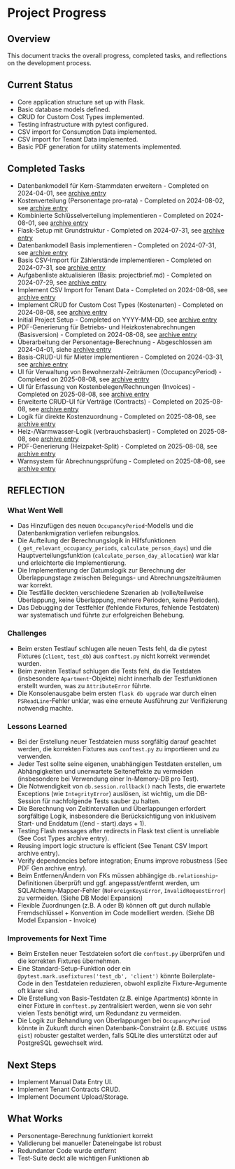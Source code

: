# Project Progress

## Overview
This document tracks the overall progress, completed tasks, and reflections on the development process.

## Current Status
- Core application structure set up with Flask.
- Basic database models defined.
- CRUD for Custom Cost Types implemented.
- Testing infrastructure with pytest configured.
- CSV import for Consumption Data implemented.
- CSV import for Tenant Data implemented.
- Basic PDF generation for utility statements implemented.

## Completed Tasks
- Datenbankmodell für Kern-Stammdaten erweitern - Completed on 2024-04-01, see [archive entry](mdc:../docs/archive/completed_tasks.md#task-datenbankmodell-fuer-kern-stammdaten-erweitern-v10)
- Kostenverteilung (Personentage pro-rata) - Completed on 2024-08-02, see [archive entry](mdc:../docs/archive/completed_tasks.md#task-kostenverteilung-personentage-pro-rata-v10)
- Kombinierte Schlüsselverteilung implementieren - Completed on 2024-08-01, see [archive entry](mdc:../docs/archive/completed_tasks.md#task-kombinierte-schlusselverteilung-implementieren-v10)
- Flask-Setup mit Grundstruktur - Completed on 2024-07-31, see [archive entry](mdc:../docs/archive/completed_tasks.md#task-flask-setup-mit-grundstruktur-v10)
- Datenbankmodell Basis implementieren - Completed on 2024-07-31, see [archive entry](mdc:../docs/archive/completed_tasks.md#task-datenbankmodell-basis-implementieren-v10)
- Basis CSV-Import für Zählerstände implementieren - Completed on 2024-07-31, see [archive entry](mdc:../docs/archive/completed_tasks.md#task-basis-csv-import-fuer-zaehlerstaende-implementieren-v10)
- Aufgabenliste aktualisieren (Basis: projectbrief.md) - Completed on 2024-07-29, see [archive entry](mdc:../docs/archive/completed_tasks.md#task-aufgabenliste-aktualisieren-basis-projectbriefmd-v10)
- Implement CSV Import for Tenant Data - Completed on 2024-08-08, see [archive entry](mdc:../docs/archive/completed_tasks.md#task-implement-csv-import-for-tenant-data-v10)
- Implement CRUD for Custom Cost Types (Kostenarten) - Completed on 2024-08-08, see [archive entry](mdc:../docs/archive/completed_tasks.md#task-implement-crud-for-custom-cost-types-kostenarten-v10)
- Initial Project Setup - Completed on YYYY-MM-DD, see [archive entry](mdc:../docs/archive/completed_tasks.md#task-initial-project-setup-v10)
- PDF-Generierung für Betriebs- und Heizkostenabrechnungen (Basisversion) - Completed on 2024-08-08, see [archive entry](mdc:../docs/archive/completed_tasks.md#task-pdf-generierung-fuer-betriebs-und-heizkostenabrechnungen-basisversion-v10)
- Überarbeitung der Personentage-Berechnung - Abgeschlossen am 2024-04-01, siehe [archive entry](mdc:../docs/archive/completed_tasks.md#task-uberarbeitung-der-personentage-berechnung-v10)
- Basis-CRUD-UI für Mieter implementieren - Completed on 2024-03-31, see [archive entry](mdc:../docs/archive/completed_tasks.md#task-basis-crud-ui-fuer-mieter-implementieren-v10)
 - UI für Verwaltung von Bewohnerzahl-Zeiträumen (OccupancyPeriod) - Completed on 2025-08-08, see [archive entry](mdc:../docs/archive/completed_tasks.md#task-ui-fuer-verwaltung-von-bewohnerzahl-zeitraeumen-occupancyperiod-v10)
- UI für Erfassung von Kostenbelegen/Rechnungen (Invoices) - Completed on 2025-08-08, see [archive entry](mdc:../docs/archive/completed_tasks.md#task-ui-fuer-erfassung-von-kostenbelegenrechnungen-invoices-v10)
 - Erweiterte CRUD-UI für Verträge (Contracts) - Completed on 2025-08-08, see [archive entry](mdc:../docs/archive/completed_tasks.md#task-erweiterte-crud-ui-fuer-vertraege-contracts-v10)
 - Logik für direkte Kostenzuordnung - Completed on 2025-08-08, see [archive entry](mdc:../docs/archive/completed_tasks.md#task-logik-fuer-direkte-kostenzuordnung-v10)
 - Heiz-/Warmwasser-Logik (verbrauchsbasiert) - Completed on 2025-08-08, see [archive entry](mdc:../docs/archive/completed_tasks.md#task-heiz-warmwasser-logik-verbrauchsbasiert-v10)
  - PDF-Generierung (Heizpaket-Split) - Completed on 2025-08-08, see [archive entry](mdc:../docs/archive/completed_tasks.md#task-pdf-generierung-heizpaket-split-v10)
  - Warnsystem für Abrechnungsprüfung - Completed on 2025-08-08, see [archive entry](mdc:../docs/archive/completed_tasks.md#task-warnsystem-fuer-abrechnungspruefung-v10)

## REFLECTION

### What Went Well
- Das Hinzufügen des neuen `OccupancyPeriod`-Modells und die Datenbankmigration verliefen reibungslos.
- Die Aufteilung der Berechnungslogik in Hilfsfunktionen (`_get_relevant_occupancy_periods`, `calculate_person_days`) und die Hauptverteilungsfunktion (`calculate_person_day_allocation`) war klar und erleichterte die Implementierung.
- Die Implementierung der Datumslogik zur Berechnung der Überlappungstage zwischen Belegungs- und Abrechnungszeiträumen war korrekt.
- Die Testfälle deckten verschiedene Szenarien ab (volle/teilweise Überlappung, keine Überlappung, mehrere Perioden, keine Perioden).
- Das Debugging der Testfehler (fehlende Fixtures, fehlende Testdaten) war systematisch und führte zur erfolgreichen Behebung.

### Challenges
- Beim ersten Testlauf schlugen alle neuen Tests fehl, da die pytest Fixtures (`client`, `test_db`) aus `conftest.py` nicht korrekt verwendet wurden.
- Beim zweiten Testlauf schlugen die Tests fehl, da die Testdaten (insbesondere `Apartment`-Objekte) nicht innerhalb der Testfunktionen erstellt wurden, was zu `AttributeError` führte.
- Die Konsolenausgabe beim ersten `flask db upgrade` war durch einen `PSReadLine`-Fehler unklar, was eine erneute Ausführung zur Verifizierung notwendig machte.

### Lessons Learned
- Bei der Erstellung neuer Testdateien muss sorgfältig darauf geachtet werden, die korrekten Fixtures aus `conftest.py` zu importieren und zu verwenden.
- Jeder Test sollte seine eigenen, unabhängigen Testdaten erstellen, um Abhängigkeiten und unerwartete Seiteneffekte zu vermeiden (insbesondere bei Verwendung einer In-Memory-DB pro Test).
- Die Notwendigkeit von `db.session.rollback()` nach Tests, die erwartete Exceptions (wie `IntegrityError`) auslösen, ist wichtig, um die DB-Session für nachfolgende Tests sauber zu halten.
- Die Berechnung von Zeitintervallen und Überlappungen erfordert sorgfältige Logik, insbesondere die Berücksichtigung von inklusivem Start- und Enddatum ((end - start).days + 1).
- Testing Flash messages after redirects in Flask test client is unreliable (See Cost Types archive entry).
- Reusing import logic structure is efficient (See Tenant CSV Import archive entry).
- Verify dependencies before integration; Enums improve robustness (See PDF Gen archive entry).
- Beim Entfernen/Ändern von FKs müssen abhängige `db.relationship`-Definitionen überprüft und ggf. angepasst/entfernt werden, um SQLAlchemy-Mapper-Fehler (`NoForeignKeysError`, `InvalidRequestError`) zu vermeiden. (Siehe DB Model Expansion)
- Flexible Zuordnungen (z.B. A oder B) können oft gut durch nullable Fremdschlüssel + Konvention im Code modelliert werden. (Siehe DB Model Expansion - Invoice)

### Improvements for Next Time
- Beim Erstellen neuer Testdateien sofort die `conftest.py` überprüfen und die korrekten Fixtures übernehmen.
- Eine Standard-Setup-Funktion oder ein `@pytest.mark.usefixtures('test_db', 'client')` könnte Boilerplate-Code in den Testdateien reduzieren, obwohl explizite Fixture-Argumente oft klarer sind.
- Die Erstellung von Basis-Testdaten (z.B. einige Apartments) könnte in einer Fixture in `conftest.py` zentralisiert werden, wenn sie von sehr vielen Tests benötigt wird, um Redundanz zu vermeiden.
- Die Logik zur Behandlung von Überlappungen bei `OccupancyPeriod` könnte in Zukunft durch einen Datenbank-Constraint (z.B. `EXCLUDE USING gist`) robuster gestaltet werden, falls SQLite dies unterstützt oder auf PostgreSQL gewechselt wird.

## Next Steps
- Implement Manual Data Entry UI.
- Implement Tenant Contracts CRUD.
- Implement Document Upload/Storage.

## What Works
- Personentage-Berechnung funktioniert korrekt
- Validierung bei manueller Dateneingabe ist robust
- Redundanter Code wurde entfernt
- Test-Suite deckt alle wichtigen Funktionen ab 